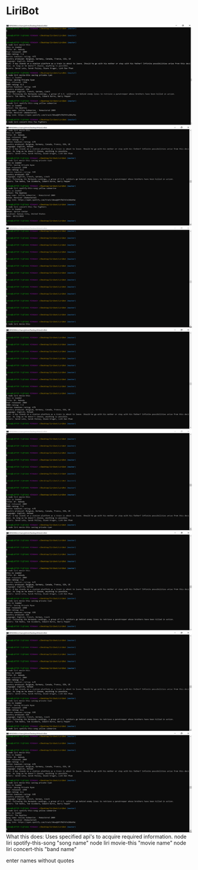 # LiriBot
![Alt text](liri/band1.png?raw=true "band Screenshot")
![Alt text](liri/band2.png?raw=true "band Screenshot")
![Alt text](liri/movie1.png?raw=true "movie Screenshot")
![Alt text](liri/movie2.png?raw=true "movie Screenshot")
![Alt text](liri/movie3.png?raw=true "movie Screenshot")
![Alt text](liri/movie4.png?raw=true "movie Screenshot")
![Alt text](liri/spotify1.png?raw=true "spotify Screenshot")
![Alt text](liri/spotify2.png?raw=true "spotify Screenshot")
What this does:
Uses specified api's to acquire required information.
node liri spotify-this-song "song name" 
node liri movie-this "movie name"
node liri concert-this "band name"

enter names without quotes

